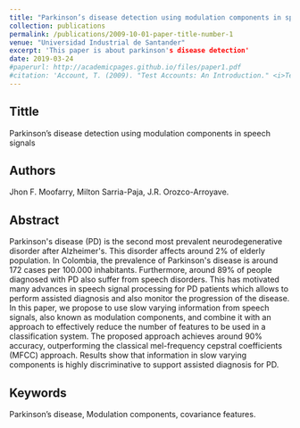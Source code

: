 ```yaml
---
title: "Parkinson’s disease detection using modulation components in speech signals"
collection: publications
permalink: /publications/2009-10-01-paper-title-number-1
venue: "Universidad Industrial de Santander"
excerpt: 'This paper is about parkinson's disease detection'
date: 2019-03-24
#paperurl: http://academicpages.github.io/files/paper1.pdf
#citation: 'Account, T. (2009). "Test Accounts: An Introduction." <i>Testing Studies</i>. 1(1).'
---
```



## Tittle
Parkinson’s disease detection using modulation components in speech signals

## Authors
Jhon F. Moofarry, Milton Sarria-Paja, J.R. Orozco-Arroyave.

## Abstract
Parkinson's disease (PD) is the second most prevalent neurodegenerative disorder after Alzheimer's. This disorder affects around 2% of elderly population. In Colombia, the prevalence of Parkinson's disease is around 172 cases per 100.000 inhabitants. Furthermore, around 89% of people diagnosed with PD also suffer from speech disorders. This has motivated many advances in speech signal processing for PD patients which allows to perform assisted diagnosis and also monitor the progression of the disease. In this paper, we propose to use slow varying information from speech signals, also known as modulation components, and combine it with an approach to effectively reduce the number of features to be used in a classification system. The proposed approach achieves around 90% accuracy, outperforming the classical mel-frequency cepstral coefficients (MFCC) approach. Results show that information in slow varying components is highly discriminative to support assisted diagnosis for PD.

## Keywords
Parkinson’s disease, Modulation components, covariance features.